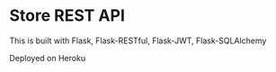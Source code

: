 # Store REST API

This is built with Flask, Flask-RESTful, Flask-JWT, Flask-SQLAlchemy

Deployed on Heroku
